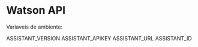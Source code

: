 # Watson API

Variaveis de ambiente:

ASSISTANT_VERSION
ASSISTANT_APIKEY
ASSISTANT_URL
ASSISTANT_ID
